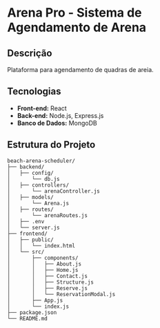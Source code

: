 # Arena Pro - Sistema de Agendamento de Arena

## Descrição
Plataforma para agendamento de quadras de areia.

## Tecnologias
- **Front-end:** React
- **Back-end:** Node.js, Express.js
- **Banco de Dados:** MongoDB

## Estrutura do Projeto
```plaintext
beach-arena-scheduler/
├── backend/
│   ├── config/
│       └── db.js
│   ├── controllers/
│       └── arenaController.js
│   ├── models/
│       └── Arena.js
│   ├── routes/
│       └── arenaRoutes.js
│   ├── .env
│   └── server.js
├── frontend/
│   ├── public/
│   │   └── index.html
│   └── src/
│       ├── components/
│       │   ├── About.js
│       │   ├── Home.js
│       │   ├── Contact.js
│       │   ├── Structure.js
│       │   ├── Reserve.js
│       │   └── ReservationModal.js
│       ├── App.js
│       └── index.js
├── package.json
└── README.md
